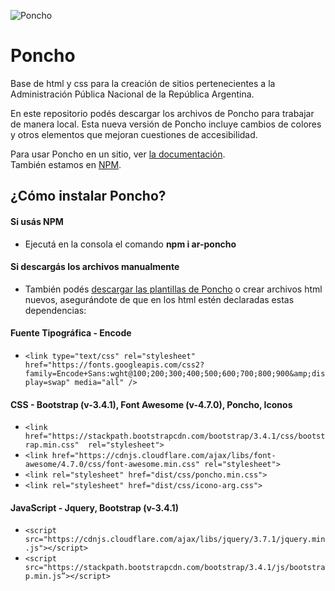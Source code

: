 ![Poncho](img/poncho.gif)

# Poncho

Base de html y css para la creación de sitios pertenecientes a la Administración Pública Nacional de la República Argentina.

En este repositorio podés descargar los archivos de Poncho para trabajar de manera local.
Esta nueva versión de Poncho incluye cambios de colores y otros elementos que mejoran cuestiones de accesibilidad.

Para usar Poncho en un sitio, ver [la documentación](http://argob.github.io/poncho).  
También estamos en [NPM](https://www.npmjs.com/package/ar-poncho).

## ¿Cómo instalar Poncho?

#### Si usás NPM

* Ejecutá en la consola el comando **npm i ar-poncho**

#### Si descargás los archivos manualmente

* También podés [descargar las plantillas de Poncho](http://argob.github.io/poncho/plantillas/paginas-de-argentina/) o crear archivos html nuevos, asegurándote de que en los html estén declaradas estas dependencias:
  
#### Fuente Tipográfica - Encode

* ``` <link type="text/css" rel="stylesheet" href="https://fonts.googleapis.com/css2?family=Encode+Sans:wght@100;200;300;400;500;600;700;800;900&amp;display=swap" media="all" /> ```

#### CSS - Bootstrap (v-3.4.1), Font Awesome (v-4.7.0), Poncho, Iconos

* ``` <link href="https://stackpath.bootstrapcdn.com/bootstrap/3.4.1/css/bootstrap.min.css"  rel="stylesheet"> ```
* ``` <link href="https://cdnjs.cloudflare.com/ajax/libs/font-awesome/4.7.0/css/font-awesome.min.css" rel="stylesheet"> ```
* ``` <link rel="stylesheet" href="dist/css/poncho.min.css"> ```
* ``` <link rel="stylesheet" href="dist/css/icono-arg.css"> ```

#### JavaScript -  Jquery, Bootstrap (v-3.4.1)

* ``` <script src="https://cdnjs.cloudflare.com/ajax/libs/jquery/3.7.1/jquery.min.js"></script> ```
* ``` <script src="https://stackpath.bootstrapcdn.com/bootstrap/3.4.1/js/bootstrap.min.js”></script> ```
